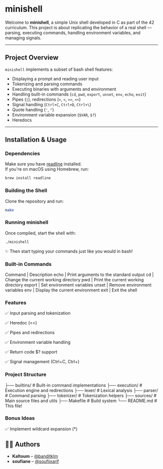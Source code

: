 # minishell

Welcome to **minishell**, a simple Unix shell developed in C as part of the 42 curriculum. This project is about replicating the behavior of a real shell — parsing, executing commands, handling environment variables, and managing signals.

---

## Project Overview

`minishell` implements a subset of bash shell features:
- Displaying a prompt and reading user input
- Tokenizing and parsing commands
- Executing binaries with arguments and environment
- Handling built-in commands (`cd`, `pwd`, `export`, `unset`, `env`, `echo`, `exit`)
- Pipes (`|`), redirections (`>`, `<`, `>>`, `<<`)
- Signal handling (`Ctrl+C`, `Ctrl+D`, `Ctrl+\`)
- Quote handling (`'`, `"`)
- Environment variable expansion (`$VAR`, `$?`)
- Heredocs

---

## Installation & Usage

### Dependencies

Make sure you have [readline](https://tiswww.case.edu/php/chet/readline/rltop.html) installed.  
If you're on macOS using Homebrew, run:

```bash
brew install readline
```
### Building the Shell
Clone the repository and run:
```bash
make
```
### Running minishell
Once compiled, start the shell with:
```bash
./minishell
```
✨ Then start typing your commands just like you would in bash!



### Built-in Commands
Command | Description
echo | Print arguments to the standard output
cd | Change the current working directory
pwd | Print the current working directory
export | Set environment variables
unset | Remove environment variables
env | Display the current environment
exit | Exit the shell



### Features
✅ Input parsing and tokenization

✅ Heredoc (<<)

✅ Pipes and redirections

✅ Environment variable handling

✅ Return code $? support

✅ Signal management (Ctrl+C, Ctrl+)



### Project Structure
├── builtins/        # Built-in command implementations
├── execution/       # Execution engine and redirections
├── lexer/           # Lexical analysis
├── parser/          # Command parsing
├── tokenizer/       # Tokenization helpers
├── sources/         # Main source files and utils
├── Makefile         # Build system
└── README.md        # This file!



### Bonus Ideas

✅ Implement wildcard expansion (*)


## 🧑‍💻 Authors

- **Kaltoum** – [@banditklm](https://github.com/banditklm)
- **soufiane** – [@soufiixarif](https://github.com/soufiixarif)







